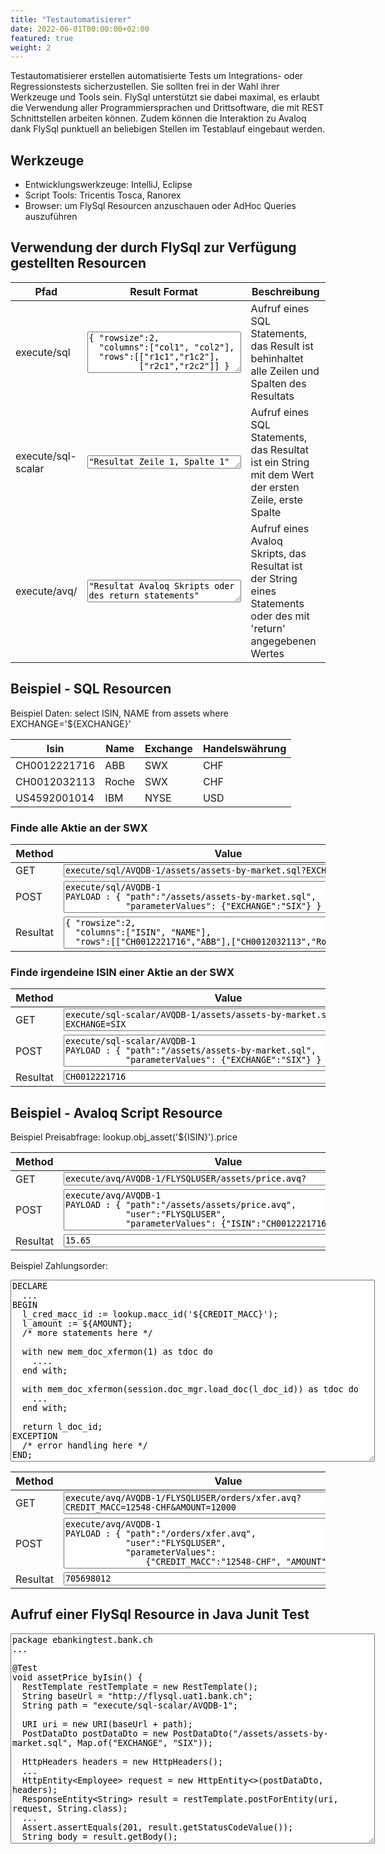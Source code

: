 ```yaml
---
title: "Testautomatisierer"
date: 2022-06-01T00:00:00+02:00
featured: true
weight: 2
---
```


Testautomatisierer erstellen automatisierte Tests um Integrations- oder Regressionstests sicherzustellen. Sie sollten frei in der Wahl ihrer Werkzeuge und Tools sein. FlySql unterstützt sie dabei maximal, es erlaubt die Verwendung aller Programmiersprachen und Drittsoftware, die mit REST Schnittstellen arbeiten können. Zudem können die Interaktion zu Avaloq dank FlySql punktuell an beliebigen Stellen im Testablauf eingebaut werden.

## Werkzeuge
- Entwicklungswerkzeuge: IntelliJ, Eclipse
- Script Tools: Tricentis Tosca, Ranorex
- Browser: um FlySql Resourcen anzuschauen oder AdHoc Queries auszuführen

## Verwendung der durch FlySql zur Verfügung gestellten Resourcen
<table class="table">
  <thead class="thead-light">
    <tr>
      <th>Pfad</th>
      <th>Result Format</th>
      <th>Beschreibung</th>
    </tr>
  </thead>
  <tbody>
    <tr>
      <td>execute/sql</td>
      <td><textarea class="textarea-code-snippet" rows="4" cols="28">{ "rowsize":2,
  "columns":["col1", "col2"], 
  "rows":[["r1c1","r1c2"],
          ["r2c1","r2c2"]] }</textarea></td>  
      <td>Aufruf eines SQL Statements, das Result ist behinhaltet alle Zeilen und Spalten des Resultats</td>
    </tr>
    <tr>
      <td>execute/sql-scalar</td>
      <td><textarea class="textarea-code-snippet" rows="1" cols="28">"Resultat Zeile 1, Spalte 1"</textarea></td>
      <td>Aufruf eines SQL Statements, das Resultat ist ein String mit dem Wert der ersten Zeile, erste Spalte</td>
    </tr>
    <tr>
      <td>execute/avq/</td>
      <td><textarea class="textarea-code-snippet" rows="2" cols="28">"Resultat Avaloq Skripts oder des return statements"</textarea></td>
      <td>Aufruf eines Avaloq Skripts, das Resultat ist der String eines Statements oder des mit 'return' angegebenen Wertes</td>
    </tr>
  </tbody>
</table>


## Beispiel - SQL Resourcen
Beispiel Daten:  <span class="code-snippet">select ISIN, NAME from assets where EXCHANGE='${EXCHANGE}'</span>
<table class="table">
  <thead class="thead-light">
    <tr>
      <th>Isin</th>
      <th>Name</th>
      <th>Exchange</th>
      <th>Handelswährung</th>
    </tr>
  </thead>
  <tbody>
    <tr>
      <td>CH0012221716</td>
      <td>ABB</td>
      <td>SWX</td>
      <td>CHF</td>
    </tr>
    <tr>
      <td>CH0012032113</td>
      <td>Roche</td>
      <td>SWX</td>
      <td>CHF</td>
    </tr>
    <tr>
      <td>US4592001014</td>
      <td>IBM</td>
      <td>NYSE</td>
      <td>USD</td>
    </tr>
  </tbody>
</table>  

### Finde alle Aktie an der SWX
<table class="table">
  <thead class="thead-light">
    <tr>
      <th>Method</th>
      <th>Value</th>
    </tr>
  </thead>
  <tbody>
    <tr>
      <td>GET</td>
      <td>
        <textarea class="textarea-code-snippet mb-2" rows="1" cols="63" id="post1" >execute/sql/AVQDB-1/assets/assets-by-market.sql?EXCHANGE=SIX
        </textarea>
      </td>
    </tr>
    <tr>
      <td>POST</td>
      <td>
        <textarea class="textarea-code-snippet mb-2" rows="3" cols="63" id="post1" >execute/sql/AVQDB-1        
PAYLOAD : { "path":"/assets/assets-by-market.sql",
            "parameterValues": {"EXCHANGE":"SIX"} }
        </textarea> 
      </td>
    </tr>
    <tr>
      <td>Resultat</td>
      <td>
        <textarea class="textarea-code-snippet mb-2" rows="3" cols="63" id="post1" >
{ "rowsize":2,
  "columns":["ISIN", "NAME"], 
  "rows":[["CH0012221716","ABB"],["CH0012032113","Roche"]] }
        </textarea>
      </td>
    </tr>
  </tbody>
</table>

### Finde irgendeine ISIN einer Aktie an der SWX
<table class="table">
  <thead class="thead-light">
    <tr>
      <th>Method</th>
      <th>Value</th>
    </tr>
  </thead>
  <tbody>
    <tr>
      <td>GET</td>
      <td>
        <textarea class="textarea-code-snippet mb-2" rows="2" cols="63" id="post1" >execute/sql-scalar/AVQDB-1/assets/assets-by-market.sql?EXCHANGE=SIX
        </textarea>
      </td>
    </tr>
    <tr>
      <td>POST</td>
      <td>
        <textarea class="textarea-code-snippet mb-2" rows="3" cols="63" id="post1" >execute/sql-scalar/AVQDB-1        
PAYLOAD : { "path":"/assets/assets-by-market.sql",
            "parameterValues": {"EXCHANGE":"SIX"} }
        </textarea> 
      </td>
    </tr>
    <tr>
      <td>Resultat</td>
      <td>
        <textarea class="textarea-code-snippet mb-2" rows="1" cols="63" id="post1" >
CH0012221716
        </textarea>
      </td>
    </tr>
  </tbody>
</table>

## Beispiel - Avaloq Script Resource
Beispiel Preisabfrage:  <span class="code-snippet">lookup.obj_asset('${ISIN}').price</span>
<table class="table">
  <thead class="thead-light">
    <tr>
      <th>Method</th>
      <th>Value</th>
    </tr>
  </thead>
  <tbody>
    <tr>
      <td>GET</td>
      <td>
        <textarea class="textarea-code-snippet mb-2" rows="1" cols="63" id="post1" >execute/avq/AVQDB-1/FLYSQLUSER/assets/price.avq?ISIN=CH0012221716
        </textarea>
      </td>
    </tr>
    <tr>
      <td>POST</td>
      <td>
        <textarea class="textarea-code-snippet mb-2" rows="4" cols="63" id="post1" >execute/avq/AVQDB-1        
PAYLOAD : { "path":"/assets/assets/price.avq",
            "user":"FLYSQLUSER",
            "parameterValues": {"ISIN":"CH0012221716"} }
        </textarea> 
      </td>
    </tr>
    <tr>
      <td>Resultat</td>
      <td>
        <textarea class="textarea-code-snippet mb-2" rows="1" cols="63" id="post1" >
15.65
        </textarea>
      </td>
    </tr>
  </tbody>
</table>

Beispiel Zahlungsorder:
<textarea class="textarea-code-snippet" rows="19" cols="70" >
DECLARE
  ...
BEGIN
  l_cred_macc_id := lookup.macc_id('${CREDIT_MACC}');
  l_amount := ${AMOUNT};
  /* more statements here */
  
  with new mem_doc_xfermon(1) as tdoc do
    ....
  end with;
  
  with mem_doc_xfermon(session.doc_mgr.load_doc(l_doc_id)) as tdoc do
    ...
  end with;

  return l_doc_id;
EXCEPTION
  /* error handling here */
END;
</textarea>

<table class="table">
  <thead class="thead-light">
    <tr>
      <th>Method</th>
      <th>Value</th>
    </tr>
  </thead>
  <tbody>
    <tr>
      <td>GET</td>
      <td>
        <textarea class="textarea-code-snippet mb-2" rows="2" cols="63" id="post1" >execute/avq/AVQDB-1/FLYSQLUSER/orders/xfer.avq?CREDIT_MACC=12548-CHF&AMOUNT=12000
        </textarea>
      </td>
    </tr>
    <tr>
      <td>POST</td>
      <td>
        <textarea class="textarea-code-snippet mb-2" rows="5" cols="63" id="post1" >execute/avq/AVQDB-1        
PAYLOAD : { "path":"/orders/xfer.avq",
            "user":"FLYSQLUSER",
            "parameterValues": 
                {"CREDIT_MACC":"12548-CHF", "AMOUNT":"12000"} }
        </textarea> 
      </td>
    </tr>
    <tr>
      <td>Resultat</td>
      <td>
        <textarea class="textarea-code-snippet mb-2" rows="1" cols="63" id="post1" >
705698012
        </textarea>
      </td>
    </tr>
  </tbody>
</table>

## Aufruf einer FlySql Resource in Java Junit Test
<textarea class="textarea-code-snippet" rows="22" cols="70" >
package ebankingtest.bank.ch
...

@Test
void assetPrice_byIsin() {
  RestTemplate restTemplate = new RestTemplate();
  String baseUrl = "http://flysql.uat1.bank.ch";
  String path = "execute/sql-scalar/AVQDB-1";

  URI uri = new URI(baseUrl + path);
  PostDataDto postDataDto = new PostDataDto("/assets/assets-by-market.sql", Map.of("EXCHANGE", "SIX"));

  HttpHeaders headers = new HttpHeaders();
  ...
  HttpEntity<Employee> request = new HttpEntity<>(postDataDto, headers);
  ResponseEntity<String> result = restTemplate.postForEntity(uri, request, String.class);
  ...
  Assert.assertEquals(201, result.getStatusCodeValue());
  String body = result.getBody();
  ...
}

</textarea>
